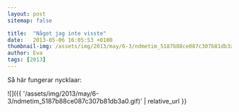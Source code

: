 ```yaml
---
layout: post
sitemap: false

title:  "Något jag inte visste"
date:   2013-05-06 16:05:53 +0100
thumbnail-img: /assets/img/2013/may/6-3/ndmetim_5187b88ce087c307b81db3a0.gif
author: Eva
tags: [2013]
---
```


Så här fungerar nycklaar:

![]({{ '/assets/img/2013/may/6-3/ndmetim_5187b88ce087c307b81db3a0.gif)'  | relative_url }}

